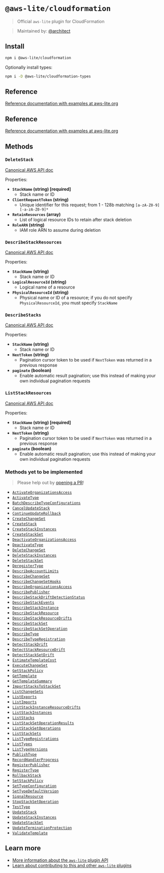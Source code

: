 # `@aws-lite/cloudformation`

> Official `aws-lite` plugin for CloudFormation

> Maintained by: [@architect](https://github.com/architect)


## Install

```sh
npm i @aws-lite/cloudformation
```

Optionally install types:

```sh
npm i -D @aws-lite/cloudformation-types
```


## Reference

[Reference documentation with examples at aws-lite.org](https://aws-lite.org/services/cloudformation)


## Reference

[Reference documentation with examples at aws-lite.org](https://aws-lite.org/services/cloudformation)


## Methods

<!-- ! Do not remove METHOD_DOCS_START / METHOD_DOCS_END ! -->
<!-- METHOD_DOCS_START -->
### `DeleteStack`

[Canonical AWS API doc](https://docs.aws.amazon.com/AWSCloudFormation/latest/APIReference/API_DeleteStack.html)

Properties:
- **`StackName` (string) [required]**
  - Stack name or ID
- **`ClientRequestToken` (string)**
  - Unique identifier for this request; from 1 - 128b matching `[a-zA-Z0-9][-a-zA-Z0-9]*`
- **`RetainResources` (array)**
  - List of logical resource IDs to retain after stack deletion
- **`RoleARN` (string)**
  - IAM role ARN to assume during deletion


### `DescribeStackResources`

[Canonical AWS API doc](https://docs.aws.amazon.com/AWSCloudFormation/latest/APIReference/API_DescribeStackResources.html)

Properties:
- **`StackName` (string)**
  - Stack name or ID
- **`LogicalResourceId` (string)**
  - Logical name of a resource
- **`PhysicalResourceId` (string)**
  - Physical name or ID of a resource; if you do not specify `PhysicalResourceId`, you must specify `StackName`


### `DescribeStacks`

[Canonical AWS API doc](https://docs.aws.amazon.com/AWSCloudFormation/latest/APIReference/API_DescribeStacks.html)

Properties:
- **`StackName` (string)**
  - Stack name or ID
- **`NextToken` (string)**
  - Pagination cursor token to be used if `NextToken` was returned in a previous response
- **`paginate` (boolean)**
  - Enable automatic result pagination; use this instead of making your own individual pagination requests


### `ListStackResources`

[Canonical AWS API doc](https://docs.aws.amazon.com/AWSCloudFormation/latest/APIReference/API_ListStackResources.html)

Properties:
- **`StackName` (string) [required]**
  - Stack name or ID
- **`NextToken` (string)**
  - Pagination cursor token to be used if `NextToken` was returned in a previous response
- **`paginate` (boolean)**
  - Enable automatic result pagination; use this instead of making your own individual pagination requests


### Methods yet to be implemented

> Please help out by [opening a PR](https://github.com/architect/aws-lite#authoring-aws-lite-plugins)!

- [`ActivateOrganizationsAccess`](https://docs.aws.amazon.com/AWSCloudFormation/latest/APIReference/API_ActivateOrganizationsAccess.html)
- [`ActivateType`](https://docs.aws.amazon.com/AWSCloudFormation/latest/APIReference/API_ActivateType.html)
- [`BatchDescribeTypeConfigurations`](https://docs.aws.amazon.com/AWSCloudFormation/latest/APIReference/API_BatchDescribeTypeConfigurations.html)
- [`CancelUpdateStack`](https://docs.aws.amazon.com/AWSCloudFormation/latest/APIReference/API_CancelUpdateStack.html)
- [`ContinueUpdateRollback`](https://docs.aws.amazon.com/AWSCloudFormation/latest/APIReference/API_ContinueUpdateRollback.html)
- [`CreateChangeSet`](https://docs.aws.amazon.com/AWSCloudFormation/latest/APIReference/API_CreateChangeSet.html)
- [`CreateStack`](https://docs.aws.amazon.com/AWSCloudFormation/latest/APIReference/API_CreateStack.html)
- [`CreateStackInstances`](https://docs.aws.amazon.com/AWSCloudFormation/latest/APIReference/API_CreateStackInstances.html)
- [`CreateStackSet`](https://docs.aws.amazon.com/AWSCloudFormation/latest/APIReference/API_CreateStackSet.html)
- [`DeactivateOrganizationsAccess`](https://docs.aws.amazon.com/AWSCloudFormation/latest/APIReference/API_DeactivateOrganizationsAccess.html)
- [`DeactivateType`](https://docs.aws.amazon.com/AWSCloudFormation/latest/APIReference/API_DeactivateType.html)
- [`DeleteChangeSet`](https://docs.aws.amazon.com/AWSCloudFormation/latest/APIReference/API_DeleteChangeSet.html)
- [`DeleteStackInstances`](https://docs.aws.amazon.com/AWSCloudFormation/latest/APIReference/API_DeleteStackInstances.html)
- [`DeleteStackSet`](https://docs.aws.amazon.com/AWSCloudFormation/latest/APIReference/API_DeleteStackSet.html)
- [`DeregisterType`](https://docs.aws.amazon.com/AWSCloudFormation/latest/APIReference/API_DeregisterType.html)
- [`DescribeAccountLimits`](https://docs.aws.amazon.com/AWSCloudFormation/latest/APIReference/API_DescribeAccountLimits.html)
- [`DescribeChangeSet`](https://docs.aws.amazon.com/AWSCloudFormation/latest/APIReference/API_DescribeChangeSet.html)
- [`DescribeChangeSetHooks`](https://docs.aws.amazon.com/AWSCloudFormation/latest/APIReference/API_DescribeChangeSetHooks.html)
- [`DescribeOrganizationsAccess`](https://docs.aws.amazon.com/AWSCloudFormation/latest/APIReference/API_DescribeOrganizationsAccess.html)
- [`DescribePublisher`](https://docs.aws.amazon.com/AWSCloudFormation/latest/APIReference/API_DescribePublisher.html)
- [`DescribeStackDriftDetectionStatus`](https://docs.aws.amazon.com/AWSCloudFormation/latest/APIReference/API_DescribeStackDriftDetectionStatus.html)
- [`DescribeStackEvents`](https://docs.aws.amazon.com/AWSCloudFormation/latest/APIReference/API_DescribeStackEvents.html)
- [`DescribeStackInstance`](https://docs.aws.amazon.com/AWSCloudFormation/latest/APIReference/API_DescribeStackInstance.html)
- [`DescribeStackResource`](https://docs.aws.amazon.com/AWSCloudFormation/latest/APIReference/API_DescribeStackResource.html)
- [`DescribeStackResourceDrifts`](https://docs.aws.amazon.com/AWSCloudFormation/latest/APIReference/API_DescribeStackResourceDrifts.html)
- [`DescribeStackSet`](https://docs.aws.amazon.com/AWSCloudFormation/latest/APIReference/API_DescribeStackSet.html)
- [`DescribeStackSetOperation`](https://docs.aws.amazon.com/AWSCloudFormation/latest/APIReference/API_DescribeStackSetOperation.html)
- [`DescribeType`](https://docs.aws.amazon.com/AWSCloudFormation/latest/APIReference/API_DescribeType.html)
- [`DescribeTypeRegistration`](https://docs.aws.amazon.com/AWSCloudFormation/latest/APIReference/API_DescribeTypeRegistration.html)
- [`DetectStackDrift`](https://docs.aws.amazon.com/AWSCloudFormation/latest/APIReference/API_DetectStackDrift.html)
- [`DetectStackResourceDrift`](https://docs.aws.amazon.com/AWSCloudFormation/latest/APIReference/API_DetectStackResourceDrift.html)
- [`DetectStackSetDrift`](https://docs.aws.amazon.com/AWSCloudFormation/latest/APIReference/API_DetectStackSetDrift.html)
- [`EstimateTemplateCost`](https://docs.aws.amazon.com/AWSCloudFormation/latest/APIReference/API_EstimateTemplateCost.html)
- [`ExecuteChangeSet`](https://docs.aws.amazon.com/AWSCloudFormation/latest/APIReference/API_ExecuteChangeSet.html)
- [`GetStackPolicy`](https://docs.aws.amazon.com/AWSCloudFormation/latest/APIReference/API_GetStackPolicy.html)
- [`GetTemplate`](https://docs.aws.amazon.com/AWSCloudFormation/latest/APIReference/API_GetTemplate.html)
- [`GetTemplateSummary`](https://docs.aws.amazon.com/AWSCloudFormation/latest/APIReference/API_GetTemplateSummary.html)
- [`ImportStacksToStackSet`](https://docs.aws.amazon.com/AWSCloudFormation/latest/APIReference/API_ImportStacksToStackSet.html)
- [`ListChangeSets`](https://docs.aws.amazon.com/AWSCloudFormation/latest/APIReference/API_ListChangeSets.html)
- [`ListExports`](https://docs.aws.amazon.com/AWSCloudFormation/latest/APIReference/API_ListExports.html)
- [`ListImports`](https://docs.aws.amazon.com/AWSCloudFormation/latest/APIReference/API_ListImports.html)
- [`ListStackInstanceResourceDrifts`](https://docs.aws.amazon.com/AWSCloudFormation/latest/APIReference/API_ListStackInstanceResourceDrifts.html)
- [`ListStackInstances`](https://docs.aws.amazon.com/AWSCloudFormation/latest/APIReference/API_ListStackInstances.html)
- [`ListStacks`](https://docs.aws.amazon.com/AWSCloudFormation/latest/APIReference/API_ListStacks.html)
- [`ListStackSetOperationResults`](https://docs.aws.amazon.com/AWSCloudFormation/latest/APIReference/API_ListStackSetOperationResults.html)
- [`ListStackSetOperations`](https://docs.aws.amazon.com/AWSCloudFormation/latest/APIReference/API_ListStackSetOperations.html)
- [`ListStackSets`](https://docs.aws.amazon.com/AWSCloudFormation/latest/APIReference/API_ListStackSets.html)
- [`ListTypeRegistrations`](https://docs.aws.amazon.com/AWSCloudFormation/latest/APIReference/API_ListTypeRegistrations.html)
- [`ListTypes`](https://docs.aws.amazon.com/AWSCloudFormation/latest/APIReference/API_ListTypes.html)
- [`ListTypeVersions`](https://docs.aws.amazon.com/AWSCloudFormation/latest/APIReference/API_ListTypeVersions.html)
- [`PublishType`](https://docs.aws.amazon.com/AWSCloudFormation/latest/APIReference/API_PublishType.html)
- [`RecordHandlerProgress`](https://docs.aws.amazon.com/AWSCloudFormation/latest/APIReference/API_RecordHandlerProgress.html)
- [`RegisterPublisher`](https://docs.aws.amazon.com/AWSCloudFormation/latest/APIReference/API_RegisterPublisher.html)
- [`RegisterType`](https://docs.aws.amazon.com/AWSCloudFormation/latest/APIReference/API_RegisterType.html)
- [`RollbackStack`](https://docs.aws.amazon.com/AWSCloudFormation/latest/APIReference/API_RollbackStack.html)
- [`SetStackPolicy`](https://docs.aws.amazon.com/AWSCloudFormation/latest/APIReference/API_SetStackPolicy.html)
- [`SetTypeConfiguration`](https://docs.aws.amazon.com/AWSCloudFormation/latest/APIReference/API_SetTypeConfiguration.html)
- [`SetTypeDefaultVersion`](https://docs.aws.amazon.com/AWSCloudFormation/latest/APIReference/API_SetTypeDefaultVersion.html)
- [`SignalResource`](https://docs.aws.amazon.com/AWSCloudFormation/latest/APIReference/API_SignalResource.html)
- [`StopStackSetOperation`](https://docs.aws.amazon.com/AWSCloudFormation/latest/APIReference/API_StopStackSetOperation.html)
- [`TestType`](https://docs.aws.amazon.com/AWSCloudFormation/latest/APIReference/API_TestType.html)
- [`UpdateStack`](https://docs.aws.amazon.com/AWSCloudFormation/latest/APIReference/API_UpdateStack.html)
- [`UpdateStackInstances`](https://docs.aws.amazon.com/AWSCloudFormation/latest/APIReference/API_UpdateStackInstances.html)
- [`UpdateStackSet`](https://docs.aws.amazon.com/AWSCloudFormation/latest/APIReference/API_UpdateStackSet.html)
- [`UpdateTerminationProtection`](https://docs.aws.amazon.com/AWSCloudFormation/latest/APIReference/API_UpdateTerminationProtection.html)
- [`ValidateTemplate`](https://docs.aws.amazon.com/AWSCloudFormation/latest/APIReference/API_ValidateTemplate.html)
<!-- METHOD_DOCS_END -->


## Learn more

- [More information about the `aws-lite` plugin API](https://aws-lite.org/plugin-api)
- [Learn about contributing to this and other `aws-lite` plugins](https://aws-lite.org/contributing)
